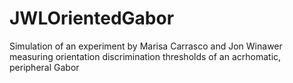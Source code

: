 # JWLOrientedGabor
Simulation of an experiment by Marisa Carrasco and Jon Winawer measuring orientation discrimination thresholds of an acrhomatic, peripheral  Gabor 
